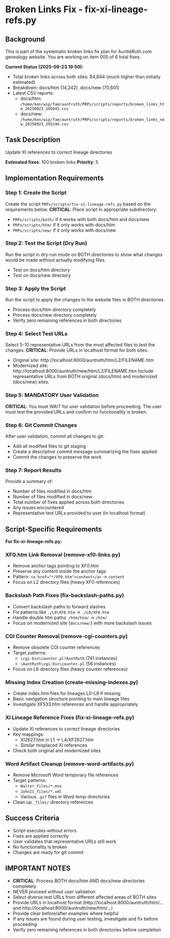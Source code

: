 # Broken Links Fix - fix-xi-lineage-refs.py

## Background
This is part of the systematic broken links fix plan for AuntieRuth.com genealogy website. You are working on item 005 of 6 total fixes.

**Current Status (2025-09-23 19:50):**
- Total broken links across both sites: 84,844 (much higher than initially estimated)
- Breakdown: docs/htm (14,242), docs/new (70,601)
- Latest CSV reports:
  - docs/htm: `/home/ken/wip/fam/auntruth/PRPs/scripts/reports/broken_links_htm_20250923_195045.csv`
  - docs/new: `/home/ken/wip/fam/auntruth/PRPs/scripts/reports/broken_links_new_20250923_195146.csv`

## Task Description
Update XI references to correct lineage directories

**Estimated fixes**: 100 broken links
**Priority**: 5

## Implementation Requirements

### Step 1: Create the Script
Create the script `PRPs/scripts/fix-xi-lineage-refs.py` based on the requirements below.
**CRITICAL**: Place script in appropriate subdirectory:
- `PRPs/scripts/both/` if it works with both docs/htm and docs/new
- `PRPs/scripts/htm/` if it only works with docs/htm
- `PRPs/scripts/new/` if it only works with docs/new

### Step 2: Test the Script (Dry Run)
Run the script in dry-run mode on BOTH directories to show what changes would be made without actually modifying files.
- Test on docs/htm directory
- Test on docs/new directory

### Step 3: Apply the Script
Run the script to apply the changes to the website files in BOTH directories.
- Process docs/htm directory completely
- Process docs/new directory completely
- Verify zero remaining references in both directories

### Step 4: Select Test URLs
Select 5-10 representative URLs from the most affected files to test the changes.
**CRITICAL**: Provide URLs in localhost format for both sites:
- Original site: http://localhost:8000/auntruth/htm/L2/FILENAME.htm
- Modernized site: http://localhost:8000/auntruth/new/htm/L2/FILENAME.htm
Include representative URLs from BOTH original (docs/htm) and modernized (docs/new) sites.

### Step 5: MANDATORY User Validation
**CRITICAL**: You must WAIT for user validation before proceeding. The user must test the provided URLs and confirm no functionality is broken.

### Step 6: Git Commit Changes
After user validation, commit all changes to git:
- Add all modified files to git staging
- Create a descriptive commit message summarizing the fixes applied
- Commit the changes to preserve the work

### Step 7: Report Results
Provide a summary of:
- Number of files modified in docs/htm
- Number of files modified in docs/new
- Total number of fixes applied across both directories
- Any issues encountered
- Representative test URLs provided to user (in localhost format)

## Script-Specific Requirements

**For fix-xi-lineage-refs.py:**

### XF0.htm Link Removal (remove-xf0-links.py)
- Remove anchor tags pointing to XF0.htm
- Preserve any content inside the anchor tags
- Pattern: `<a href="*/XF0.htm">content</a>` → `content`
- Focus on L2 directory files (heavy XF0 references)

### Backslash Path Fixes (fix-backslash-paths.py)
- Convert backslash paths to forward slashes
- Fix patterns like `./L0\XF0.htm` → `./L0/XF0.htm`
- Handle double htm paths: `/htm/htm/` → `/htm/`
- Focus on modernized site (`docs/new/`) with more backslash issues

### CGI Counter Removal (remove-cgi-counters.py)
- Remove obsolete CGI counter references
- Target patterns:
  - `\cgi-bin\counter.pl?AuntRuth` (741 instances)
  - `\AuntRuth\cgi-bin\counter.pl` (56 instances)
- Focus on L6 directory files (heavy counter references)

### Missing Index Creation (create-missing-indexes.py)
- Create index.htm files for lineages L0-L9 if missing
- Basic navigation structure pointing to main lineage files
- Investigate XF533.htm references and handle appropriately

### XI Lineage Reference Fixes (fix-xi-lineage-refs.py)
- Update XI references to correct lineage directories
- Key mappings:
  - XI2627.htm in L1 → L4/XF2627.htm
  - Similar misplaced XI references
- Check both original and modernized sites

### Word Artifact Cleanup (remove-word-artifacts.py)
- Remove Microsoft Word temporary file references
- Target patterns:
  - `Walter_files/*.mso`
  - `JohnII_files/*.xml`
  - Various `.gif` files in Word temp directories
- Clean up `_files/` directory references

## Success Criteria
- Script executes without errors
- Fixes are applied correctly
- User validates that representative URLs still work
- No functionality is broken
- Changes are ready for git commit

## IMPORTANT NOTES
- **CRITICAL**: Process BOTH docs/htm AND docs/new directories completely
- NEVER proceed without user validation
- Select diverse test URLs from different affected areas of BOTH sites
- Provide URLs in localhost format (http://localhost:8000/auntruth/htm/... and http://localhost:8000/auntruth/new/htm/...)
- Provide clear before/after examples where helpful
- If any issues are found during user testing, investigate and fix before proceeding
- Verify zero remaining references in both directories before completion